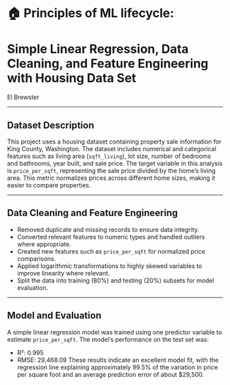 # 🏠 Principles of ML lifecycle: 
# Simple Linear Regression, Data Cleaning, and Feature Engineering with Housing Data Set
El Brewster

---

## Dataset Description

This project uses a housing dataset containing property sale information for King County, Washington. The dataset includes numerical and categorical features such as living area (`sqft_living`), lot size, number of bedrooms and bathrooms, year built, and sale price.
The target variable in this analysis is `price_per_sqft`, representing the sale price divided by the home’s living area. This metric normalizes prices across different home sizes, making it easier to compare properties.

---

## Data Cleaning and Feature Engineering

- Removed duplicate and missing records to ensure data integrity.
- Converted relevant features to numeric types and handled outliers where appropriate.
- Created new features such as `price_per_sqft` for normalized price comparisons.
- Applied logarithmic transformations to highly skewed variables to improve linearity where relevant.
- Split the data into training (80%) and testing (20%) subsets for model evaluation.

---

## Model and Evaluation

A simple linear regression model was trained using one predictor variable to estimate `price_per_sqft`.
The model’s performance on the test set was:
- R²: 0.995
- RMSE: 29,468.09
These results indicate an excellent model fit, with the regression line explaining approximately 99.5% of the variation in price per square foot and an average prediction error of about $29,500.

